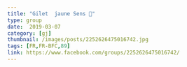 ```yaml
---
title: "Gilet  jaune Sens 👊"
type: group
date:  2019-03-07
category: [gj]
thumbnail: /images/posts/2252626475016742.jpg
tags: [FR,FR-BFC,89]
link: https://www.facebook.com/groups/2252626475016742/
---
```


